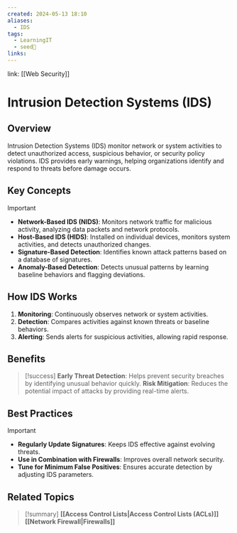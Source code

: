 ```yaml
---
created: 2024-05-13 18:10
aliases:
  - IDS
tags:
  - LearningIT
  - seed🌱
links:
---
```


link: [[Web Security]]

# Intrusion Detection Systems (IDS)

## Overview

Intrusion Detection Systems (IDS) monitor network or system activities to detect unauthorized access, suspicious behavior, or security policy violations. IDS provides early warnings, helping organizations identify and respond to threats before damage occurs.

## Key Concepts

> [!important]
> 
> - **Network-Based IDS (NIDS)**: Monitors network traffic for malicious activity, analyzing data packets and network protocols.
> - **Host-Based IDS (HIDS)**: Installed on individual devices, monitors system activities, and detects unauthorized changes.
> - **Signature-Based Detection**: Identifies known attack patterns based on a database of signatures.
> - **Anomaly-Based Detection**: Detects unusual patterns by learning baseline behaviors and flagging deviations.

## How IDS Works

1. **Monitoring**: Continuously observes network or system activities.
2. **Detection**: Compares activities against known threats or baseline behaviors.
3. **Alerting**: Sends alerts for suspicious activities, allowing rapid response.

## Benefits

> [!success]
>  **Early Threat Detection**: Helps prevent security breaches by identifying unusual behavior quickly.
> **Risk Mitigation**: Reduces the potential impact of attacks by providing real-time alerts.

## Best Practices

> [!important]
> 
> - **Regularly Update Signatures**: Keeps IDS effective against evolving threats.
> - **Use in Combination with Firewalls**: Improves overall network security.
> - **Tune for Minimum False Positives**: Ensures accurate detection by adjusting IDS parameters.

## Related Topics

> [!summary] 
> **[[Access Control Lists|Access Control Lists (ACLs)]]**
> **[[Network Firewall|Firewalls]]**

